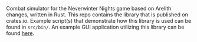 Combat simulator for the Neverwinter Nights game based on Arelith changes, written in Rust. This repo contains the library that is published on crates.io. Example script(s) that demonstrate how this library is used can be found in `src/bin/`. An example GUI application utilizing this library can be found [here](https://github.com/egebilecen/arelith-combat-simulator-gui).
